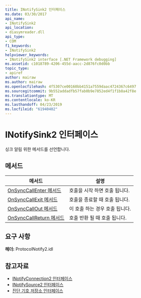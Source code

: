 ```yaml
---
title: INotifySink2 인터페이스
ms.date: 03/30/2017
api_name:
- INotifySink2
api_location:
- diasymreader.dll
api_type:
- COM
f1_keywords:
- INotifySink2
helpviewer_keywords:
- INotifySink2 interface [.NET Framework debugging]
ms.assetid: c1018789-4206-455d-aacc-2d876fc0d0bb
topic_type:
- apiref
author: mairaw
ms.author: mairaw
ms.openlocfilehash: 4f5307ce00160bb4151a7559daac4724367c6497
ms.sourcegitcommit: 9b552addadfb57fab0b9e7852ed4f1f1b8a42f8e
ms.translationtype: MT
ms.contentlocale: ko-KR
ms.lasthandoff: 04/23/2019
ms.locfileid: "61940402"
---
```

# <a name="inotifysink2-interface"></a>INotifySink2 인터페이스
싱크 알림 위한 메서드를 선언합니다.  
  
## <a name="methods"></a>메서드  
  
|메서드|설명|  
|------------|-----------------|  
|[OnSyncCallEnter 메서드](../../../../docs/framework/unmanaged-api/diagnostics/inotifysink2-onsynccallenter-method.md)|호출을 시작 하면 호출 됩니다.|  
|[OnSyncCallExit 메서드](../../../../docs/framework/unmanaged-api/diagnostics/inotifysink2-onsynccallexit-method.md)|호출을 종료할 때 호출 됩니다.|  
|[OnSyncCallOut 메서드](../../../../docs/framework/unmanaged-api/diagnostics/inotifysink2-onsynccallout-method.md)|이 호출 하는 경우 호출 됩니다.|  
|[OnSyncCallReturn 메서드](../../../../docs/framework/unmanaged-api/diagnostics/inotifysink2-onsynccallreturn-method.md)|호출 반환 될 때 호출 됩니다.|  
  
## <a name="requirements"></a>요구 사항  
 **헤더:** ProtocolNotify2.idl  
  
## <a name="see-also"></a>참고자료

- [INotifyConnection2 인터페이스](../../../../docs/framework/unmanaged-api/diagnostics/inotifyconnection2-interface.md)
- [INotifySource2 인터페이스](../../../../docs/framework/unmanaged-api/diagnostics/inotifysource2-interface.md)
- [진단 기호 저장소 인터페이스](../../../../docs/framework/unmanaged-api/diagnostics/diagnostics-symbol-store-interfaces.md)
